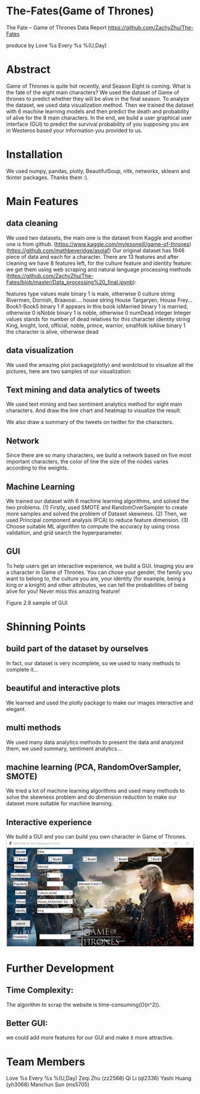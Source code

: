 # The-Fates(Game of Thrones)
The Fate – Game of Thrones
Data Report
https://github.com/ZachyZhu/The-Fates

produce by 
Love %s Every %s %(U,Day)

 




# Abstract
Game of Thrones is quite hot recently, and Season Eight is coming. What is the fate of the eight main characters? We used the dataset of Game of thrones to predict whether they will be alive in the final season. To analyze the dataset, we used data visualization method. Then we trained the dataset with 6 machine learning models and then predict the death and probability of alive for the 8 main characters. In the end, we build a user graphical user interface (GUI) to predict the survival probability of you supposing you are in Westeros based your information you provided to us.


# Installation
We used numpy, pandas, plotly, BeautifulSoup, nltk, networkx, sklearn and tkinter packages.
Thanks them :).


# Main Features
## data cleaning
We used two datasets, the main one is the dataset from Kaggle and another one is from github. (https://www.kaggle.com/mylesoneill/game-of-thrones) 
(https://github.com/mathbeveridge/asoiaf)
Our original dataset has 1946 piece of data and each for a character. There are 13 features and after cleaning we have 8 features left, for the culture feature and identity feature: we get them using web scraping and natural language processing methods 
(https://github.com/ZachyZhu/The-Fates/blob/master/Data_processing%20_final.ipynb):

features	type	values
male	binary	1 is male, otherwise 0
culture	string	Rivermen, Dornish, Braavosi….
house	string	House Targaryen, House Frey…
Book1-Book5	binary	1 if appears in this book
isMarried	binary	1 is married, otherwise 0
isNoble	binary	1 is noble, otherwise 0
numDead	integer	Integer values stands for number of dead relatives for this character
identity	string	King, knight, lord, official, noble, prince, warrior, smallfolk
isAlive	binary	1 the character is alive, otherwise dead













##  data visualization
We used the amazing plot package(plotly) and wordcloud to visualize all the pictures, here are two samples of our visualization:
         
                    
## Text mining and data analytics of tweets
We used text mining and two sentiment analytics method for eight main characters. And draw the line chart and heatmap to visualize the result. 
        

We also draw a summary of the tweets on twitter for the characters.

## Network
Since there are so many characters, we build a network based on five most important characters, the color of line the size of the nodes varies according to the weights.

                      


## Machine Learning
We trained our dataset with 6 machine learning algorithms, and solved the two problems.
(1) Firstly, used SMOTE and RandomOverSampler to create more samples and solved the problem of Dataset skewness.
(2) Then, we used Principal component analysis (PCA) to reduce feature dimension.
(3) Choose suitable ML algorithm to compute the accuracy by using cross validation, and grid search the hyperparameter.



## GUI
To help users get an interactive experience, we build a GUI. Imaging you are a character in Game of Thrones. You can chose your gender, the family you want to belong to, the culture you are, your identity (for example, being a king or a knight) and other attributes, we can tell the probabilities of being alive for you! Never miss this amazing feature!
 
Figure 2.8 sample of GUI

# Shinning Points
## build part of the dataset by ourselves
In fact, our dataset is very incomplete, so we used to many methods to complete it…
## beautiful and interactive plots
We learned and used the plotly package to make our images interactive and elegant.
## multi methods
We used many data analytics methods to present the data and analyzed them, we used summary, sentiment analytics…
## machine learning (PCA, RandomOverSampler, SMOTE)
We tried a lot of machine learning algorithms and used many methods to solve the skewness problem and do dimension reduction to make our dataset more suitable for machine learning.
## Interactive experience
We build a GUI and you can build you own character in Game of Thrones.
![](https://github.com/ZachyZhu/The-Fates/blob/master/Game%20of%20Thrones%20GUI.jpg)

# Further Development
## Time Complexity: 
The algorithm to scrap the website is time-consuming(O(n^2)).
## Better GUI: 
we could add more features for our GUI and make it more attractive.


# Team Members
Love %s Every %s %(U,Day)
Zeqi Zhu (zz2568)
Qi Li (ql2336)
Yashi Huang (yh3068)
Manchun Sun (ms5705)

